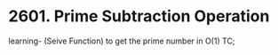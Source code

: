 # 2601. Prime Subtraction Operation

learning- (Seive Function) to get the prime number in O(1) TC;
